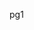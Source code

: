 pg1
<validation step="12591743-fa05-4cad-8ced-765201d894f9" />

<question source="labguidepage001yIA38eMy" />
